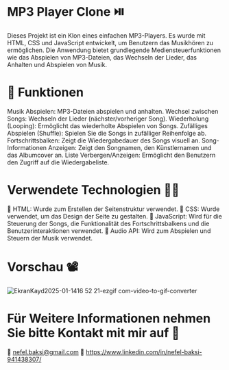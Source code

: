 # MP3 Player Clone ⏯️

Dieses Projekt ist ein Klon eines einfachen MP3-Players. Es wurde mit HTML, CSS und JavaScript entwickelt, um Benutzern das Musikhören zu ermöglichen. Die Anwendung bietet grundlegende Mediensteuerfunktionen wie das Abspielen von MP3-Dateien, das Wechseln der Lieder, das Anhalten und Abspielen von Musik.

# 🔸 Funktionen

Musik Abspielen: MP3-Dateien abspielen und anhalten.
Wechsel zwischen Songs: Wechseln der Lieder (nächster/vorheriger Song).
Wiederholung (Looping): Ermöglicht das wiederholte Abspielen von Songs.
Zufälliges Abspielen (Shuffle): Spielen Sie die Songs in zufälliger Reihenfolge ab.
Fortschrittsbalken: Zeigt die Wiedergabedauer des Songs visuell an.
Song-Informationen Anzeigen: Zeigt den Songnamen, den Künstlernamen und das Albumcover an.
Liste Verbergen/Anzeigen: Ermöglicht den Benutzern den Zugriff auf die Wiedergabeliste.


# Verwendete Technologien 👩‍💻
📌 HTML: Wurde zum Erstellen der Seitenstruktur verwendet.
📌 CSS: Wurde verwendet, um das Design der Seite zu gestalten.
📌 JavaScript: Wird für die Steuerung der Songs, die Funktionalität des Fortschrittsbalkens und die Benutzerinteraktionen verwendet.
📌 Audio API: Wird zum Abspielen und Steuern der Musik verwendet.

# Vorschau 📽️
![EkranKayd2025-01-1416 52 21-ezgif com-video-to-gif-converter](https://github.com/user-attachments/assets/57ba474c-dd4a-4573-9d1a-1538d278f1e1)

# Für Weitere Informationen nehmen Sie bitte Kontakt mit mir auf 🦋
📧 nefel.baksi@gmail.com 
🔗 https://www.linkedin.com/in/nefel-baksi-941438307/
